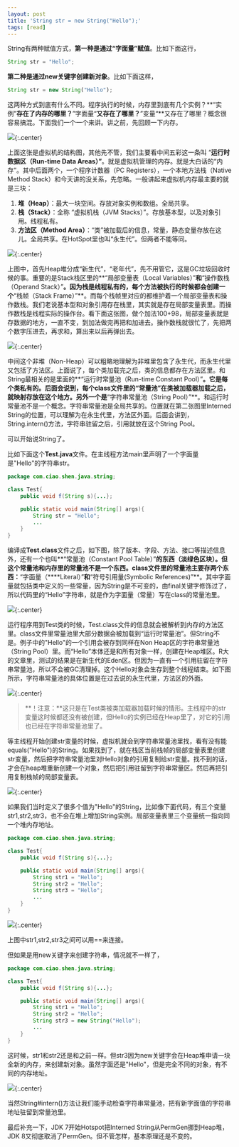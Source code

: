 ```yaml
---
layout: post
title: 'String str = new String("Hello");'
tags: [read]
---
```


String有两种赋值方式，**第一种是通过“字面量”赋值**。比如下面这行，

```java
String str = "Hello";
```

**第二种是通过new关键字创建新对象**。比如下面这样，

```javascript
String str = new String("Hello");
```

这两种方式到底有什么不同。程序执行的时候，内存里到底有几个实例？**“实例”**存在了内存的哪里？**”字面量“**又存在了哪里？**”变量“**又存在了哪里？概念很容易搞混。下面我们一个一个来讲。讲之前，先回顾一下内存。

![](../images/jvmshili1.png){:.center}

上面这张是虚拟机的结构图，其他先不管，我们主要看中间五彩这一条叫 “**运行时数据区（Run-time Data Areas）”**。就是虚拟机管理的内存。就是大白话的“内存”。其中后面两个，一个程序计数器（PC Registers），一个本地方法栈（Native Method Stack）和今天讲的没关系，先忽略。一般讲起来虚拟机内存最主要的就是三块：

1. **堆（Heap）**：最大一块空间。存放对象实例和数组。全局共享。
2. **栈（Stack）**：全称 “虚拟机栈（JVM Stacks）”。存放基本型，以及对象引用。线程私有。
3. **方法区（Method Area）**：“类”被加载后的信息，常量，静态变量存放在这儿。全局共享。在HotSpot里也叫“永生代”。但两者不能等同。

![](../images/jvmshili2.png){:.center}

上图中，首先Heap堆分成“新生代”，“老年代”，先不用管它，这是GC垃圾回收时候的事。重要的是Stack栈区里的**“局部变量表（Local Variables）”**和**“操作数栈（Operand Stack）”**。因为栈是线程私有的，每个方法被执行的时候都会创建一个**“栈帧（Stack Frame）”**。而每个栈帧里对应的都维护着一个局部变量表和操作数栈。我们老说基本型和对象引用存在栈里，其实就是存在局部变量表里。而操作数栈是线程实际的操作台。看下面这张图，做个加法100+98，局部变量表就是存数据的地方，一直不变，到加法做完再把和加进去。操作数栈就很忙了，先把两个数字压进去，再求和，算出来以后再弹出去。

![](../images/jvmshili3.png){:.center}

中间这个非堆（Non-Heap）可以粗略地理解为非堆里包含了永生代，而永生代里又包括了方法区。上面说了，每个类加载完之后，类的信息都存在方法区里。和String最相关的是里面的**“运行时常量池（Run-time Constant Pool）”**。它是每个类私有的。后面会说到，每个class文件里的“常量池”在类被加载器加载之后，就映射存放在这个地方。另外一个是**“字符串常量池（String Pool）”**。和运行时常量池不是一个概念。字符串常量池是全局共享的。位置就在第二张图里Interned String的位置，可以理解为在永生代里，方法区外面。后面会讲到，String.intern()方法，字符串驻留之后，引用就放在这个String Pool。

可以开始说String了。

比如下面这个**Test.java**文件。在主线程方法main里声明了一个字面量是"Hello"的字符串str。

```java
package com.ciao.shen.java.string;

class Test{
    public void f(String s){...};

    public static void main(String[] args){
        String str = "Hello";
        ...
    }
}
```

编译成**Test.class**文件之后，如下图，除了版本、字段、方法、接口等描述信息外，还有一个也叫**“常量池（Constant Pool Table）”**的东西（淡绿色区块）。但这个常量池和内存里的常量池不是一个东西。class文件里的常量池主要存两个东西：**“字面量（****Literal）”**和**“符号引用量(Symbolic References)”**。其中字面量就包括类中定义的一些常量，因为String是不可变的，由final关键字修饰过了，所以代码里的“Hello”字符串，就是作为字面量（常量）写在class的常量池里。

![](../images/jvmshili4.jpg){:.center}

运行程序用到Test类的时候，Test.class文件的信息就会被解析到内存的方法区里。class文件里常量池里大部分数据会被加载到“运行时常量池”。但String不是。例子中的"Hello"的一个引用会被存到同样在Non Heap区的字符串常量池（String Pool）里。而“Hello”本体还是和所有对象一样，创建在Heap堆区。R大的文章里，测试的结果是在新生代的Eden区。但因为一直有一个引用驻留在字符串常量池，所以不会被GC清理掉。这个Hello对象会生存到整个线程结束。如下图所示，字符串常量池的具体位置是在过去说的永生代里，方法区的外面。

![](../images/jvmshili5.jpg){:.center}

> **！注意：**这只是在Test类被类加载器加载时候的情形。主线程中的str变量这时候都还没有被创建，但Hello的实例已经在Heap里了，对它的引用也已经在字符串常量池里了。

等主线程开始创建str变量的时候，虚拟机就会到字符串常量池里找，看有没有能equals("Hello")的String。如果找到了，就在栈区当前栈帧的局部变量表里创建str变量，然后把字符串常量池里对Hello对象的引用复制给str变量。找不到的话，才会在heap堆重新创建一个对象，然后把引用驻留到字符串常量区。然后再把引用复制栈帧的局部变量表。

![](../images/jvmshili6.jpg){:.center}

如果我们当时定义了很多个值为"Hello"的String，比如像下面代码，有三个变量str1,str2,str3，也不会在堆上增加String实例。局部变量表里三个变量统一指向同一个堆内存地址。

```java
package com.ciao.shen.java.string;

class Test{
    public void f(String s){...};

    public static void main(String[] args){
        String str1 = "Hello";
        String str2 = "Hello";
        String str3 = "Hello";
        ...
    }
}
```

![](../images/jvmshili7.jpg){:.center}

上图中str1,str2,str3之间可以用==来连接。

但如果是用new关键字来创建字符串，情况就不一样了，

```java
package com.ciao.shen.java.string;

class Test{
    public void f(String s){...};

    public static void main(String[] args){
        String str1 = "Hello";
        String str2 = "Hello";
        String str3 = new String("Hello");
        ...
    }
}
```

这时候，str1和str2还是和之前一样。但str3因为new关键字会在Heap堆申请一块全新的内存，来创建新对象。虽然字面还是"Hello"，但是完全不同的对象，有不同的内存地址。

![](../images/jvmshili8.jpg){:.center}

当然String#intern()方法让我们能手动检查字符串常量池，把有新字面值的字符串地址驻留到常量池里。

最后补充一下，JDK 7开始Hotspot把Interned String从PermGen挪到Heap堆，JDK 8又彻底取消了PermGen。但不管怎样，基本原理还是不变的。
